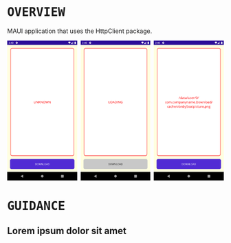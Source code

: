 # <samp>OVERVIEW</samp>

MAUI application that uses the HttpClient package.

<img src="assets/img1.png" width="32.333%"/><img src="assets/none.png" width="1.5%"/><img src="assets/img2.png" width="32.333%"/><img src="assets/none.png" width="1.5%"/><img src="assets/img3.png" width="32.333%"/>

# <samp>GUIDANCE</samp>

## Lorem ipsum dolor sit amet

```shell
 
```

